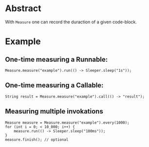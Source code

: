 # Abstract
With `Measure` one can record the duraction of a given code-block.

# Example

## One-time measuring a Runnable:

    Measure.measure("example").run(() -> Sleeper.sleep("1s"));

## One-time measuring a Callable<String>:

    String result = Measure.measure("example").call(() -> "result");

 ## Measuring multiple invokations

    Measure measure = Measure.measure("example").every(1000);
    for (int i = 0; < 10_000; i++) {
    	measure.run(() -> Sleeper.sleep("100ms"));
    }
    measure.finish(); // optional
